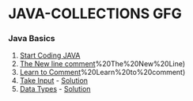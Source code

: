 # JAVA-COLLECTIONS GFG
### Java Basics

1. [Start Coding JAVA](https://github.com/Rani-dha/JAVA-COLLECTIONS-/tree/master/java%20basics/1%20Start%20Coding)
2. [The New line comment](https://github.com/Rani-dha/JAVA-COLLECTIONS-/tree/master/java%20basics/2)%20The%20New%20Line)
3. [Learn to Comment](https://github.com/Rani-dha/JAVA-COLLECTIONS-/tree/master/java%20basics/3)%20Learn%20to%20comment)
4. [Take Input](https://practice.geeksforgeeks.org/problems/taking-input-java/0/) - [Solution](https://github.com/Rani-dha/JAVA-COLLECTIONS-/blob/master/takeInput.java)
5. [Data Types](https://practice.geeksforgeeks.org/problems/data-types-java/0/) - [Solution](https://github.com/Rani-dha/JAVA-COLLECTIONS-/blob/master/dataTypes.java)
